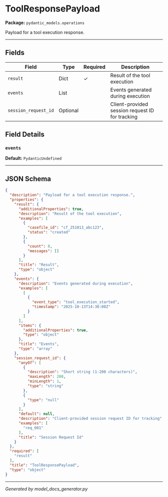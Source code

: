 # ToolResponsePayload

**Package:** `pydantic_models.operations`

Payload for a tool execution response.

---

## Fields

| Field | Type | Required | Description |
|-------|------|----------|-------------|
| `result` | Dict | ✓ | Result of the tool execution |
| `events` | List |  | Events generated during execution |
| `session_request_id` | Optional |  | Client-provided session request ID for tracking |

## Field Details

### `events`

**Default:** `PydanticUndefined`

---

## JSON Schema

```json
{
  "description": "Payload for a tool execution response.",
  "properties": {
    "result": {
      "additionalProperties": true,
      "description": "Result of the tool execution",
      "examples": [
        {
          "casefile_id": "cf_251013_abc123",
          "status": "created"
        },
        {
          "count": 0,
          "messages": []
        }
      ],
      "title": "Result",
      "type": "object"
    },
    "events": {
      "description": "Events generated during execution",
      "examples": [
        [
          {
            "event_type": "tool_execution_started",
            "timestamp": "2025-10-13T14:30:00Z"
          }
        ]
      ],
      "items": {
        "additionalProperties": true,
        "type": "object"
      },
      "title": "Events",
      "type": "array"
    },
    "session_request_id": {
      "anyOf": [
        {
          "description": "Short string (1-200 characters)",
          "maxLength": 200,
          "minLength": 1,
          "type": "string"
        },
        {
          "type": "null"
        }
      ],
      "default": null,
      "description": "Client-provided session request ID for tracking",
      "examples": [
        "req_001"
      ],
      "title": "Session Request Id"
    }
  },
  "required": [
    "result"
  ],
  "title": "ToolResponsePayload",
  "type": "object"
}
```

---

*Generated by model_docs_generator.py*
